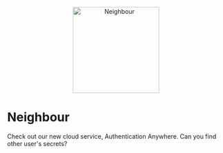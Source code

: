 <p align="center">
  <img src="https://tryhackme-images.s3.amazonaws.com/room-icons/5e9c5d0148cf664325c8a075-1737130517336" alt="Neighbour" width="200">
</p>

# Neighbour
Check out our new cloud service, Authentication Anywhere. Can you find other user's secrets?
